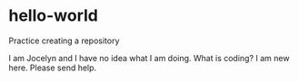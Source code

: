 # hello-world
Practice creating a repository

I am Jocelyn and I have no idea what I am doing. 
What is coding? 
I am new here. Please send help. 
